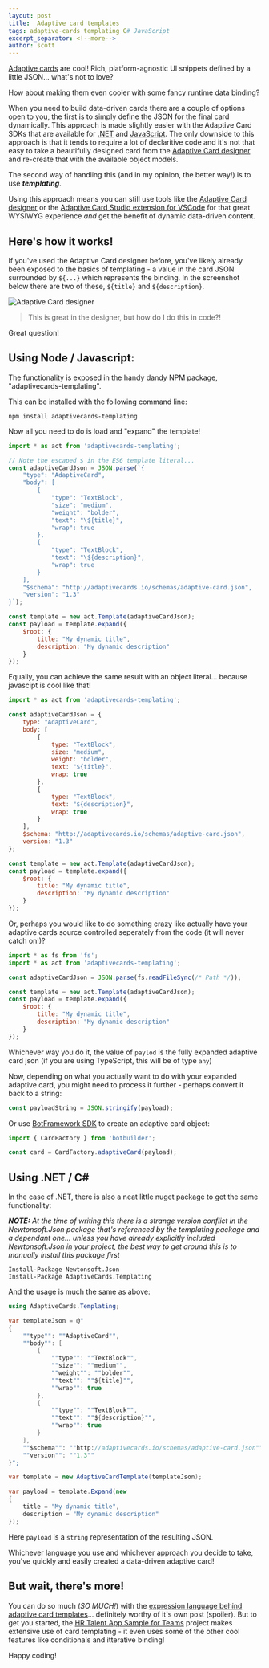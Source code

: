 ```yaml
---
layout: post
title:  Adaptive card templates
tags: adaptive-cards templating C# JavaScript
excerpt_separator: <!--more-->
author: scott
---
```


[Adaptive cards](https://adaptivecards.io/) are cool! Rich, platform-agnostic UI snippets defined by a little JSON... what's not to love?

How about making them even cooler with some fancy runtime data binding?

<!--more-->

When you need to build data-driven cards there are a couple of options open to you, the first is to simply define the JSON for the final card dynamically. This approach is made slightly easier with the Adaptive Card SDKs that are available for [.NET](https://docs.microsoft.com/en-us/adaptive-cards/sdk/authoring-cards/net) and [JavaScript](https://docs.microsoft.com/en-us/adaptive-cards/sdk/authoring-cards/javascript). The only downside to this approach is that it tends to require a lot of declaritive code and it's not that easy to take a beautifully designed card from the [Adaptive Card designer](https://adaptivecards.io/designer/) and re-create that with the available object models.

The second way of handling this (and in my opinion, the better way!) is to use **_templating_**.

Using this approach means you can still use tools like the [Adaptive Card designer](https://adaptivecards.io/designer/) or the [Adaptive Card Studio extension for VSCode](https://marketplace.visualstudio.com/items?itemName=madewithcardsio.adaptivecardsstudiobeta) for that great WYSIWYG experience _and_ get the benefit of dynamic data-driven content.

## Here's how it works!

If you've used the Adaptive Card designer before, you've likely already been exposed to the basics of templating - a value in the card JSON surrounded by `${...}` which represents the binding. In the screenshot below there are two of these, `${title}` and `${description}`.

![Adaptive Card designer](/assets/adaptive-card-templates/designer.png)

> This is great in the designer, but how do I do this in code?!

Great question!

## Using Node / Javascript:

The functionality is exposed in the handy dandy NPM package, "adaptivecards-templating".

This can be installed with the following command line:

```
npm install adaptivecards-templating
```

Now all you need to do is load and "expand" the template!

```js
import * as act from 'adaptivecards-templating';

// Note the escaped $ in the ES6 template literal...
const adaptiveCardJson = JSON.parse(`{
    "type": "AdaptiveCard",
    "body": [
        {
            "type": "TextBlock",
            "size": "medium",
            "weight": "bolder",
            "text": "\${title}",
            "wrap": true
        },
        {
            "type": "TextBlock",
            "text": "\${description}",
            "wrap": true
        }
    ],
    "$schema": "http://adaptivecards.io/schemas/adaptive-card.json",
    "version": "1.3"
}`);

const template = new act.Template(adaptiveCardJson);
const payload = template.expand({
    $root: {
        title: "My dynamic title",
        description: "My dynamic description"
    }
});
```

Equally, you can achieve the same result with an object literal... because javascipt is cool like that!

```js
import * as act from 'adaptivecards-templating';

const adaptiveCardJson = {
    type: "AdaptiveCard",
    body: [
        {
            type: "TextBlock",
            size: "medium",
            weight: "bolder",
            text: "${title}",
            wrap: true
        },
        {
            type: "TextBlock",
            text: "${description}",
            wrap: true
        }
    ],
    $schema: "http://adaptivecards.io/schemas/adaptive-card.json",
    version: "1.3"
};

const template = new act.Template(adaptiveCardJson);
const payload = template.expand({
    $root: {
        title: "My dynamic title",
        description: "My dynamic description"
    }
});
```

Or, perhaps you would like to do something crazy like actually have your adaptive cards source controlled seperately from the code (it will never catch on!)?

```js
import * as fs from 'fs';
import * as act from 'adaptivecards-templating';

const adaptiveCardJson = JSON.parse(fs.readFileSync(/* Path */));

const template = new act.Template(adaptiveCardJson);
const payload = template.expand({
    $root: {
        title: "My dynamic title",
        description: "My dynamic description"
    }
});
```

Whichever way you do it, the value of `paylod` is the fully expanded adaptive card json (if you are using TypeScript, this will be of type `any`)

Now, depending on what you actually want to do with your expanded adaptive card, you might need to process it further - perhaps convert it back to a string:

```js
const payloadString = JSON.stringify(payload);
```

Or use [BotFramework SDK](https://github.com/microsoft/botframework-sdk) to create an adaptive card object:

```js
import { CardFactory } from 'botbuilder';

const card = CardFactory.adaptiveCard(payload);
```

## Using .NET / C#

In the case of .NET, there is also a neat little nuget package to get the same functionality:

_**NOTE:** At the time of writing this there is a strange version conflict in the Newtonsoft.Json package that's referenced by the templating package and a dependant one... unless you have already explicitly included Newtonsoft.Json in your project, the best way to get around this is to manually install this package first_

```
Install-Package Newtonsoft.Json
Install-Package AdaptiveCards.Templating
```

And the usage is much the same as above:

```cs
using AdaptiveCards.Templating;

var templateJson = @"
{
    ""type"": ""AdaptiveCard"",
    ""body"": [
        {
            ""type"": ""TextBlock"",
            ""size"": ""medium"",
            ""weight"": ""bolder"",
            ""text"": ""${title}"",
            ""wrap"": true
        },
        {
            ""type"": ""TextBlock"",
            ""text"": ""${description}"",
            ""wrap"": true
        }
    ],
    ""$schema"": ""http://adaptivecards.io/schemas/adaptive-card.json"",
    ""version"": ""1.3""
}";

var template = new AdaptiveCardTemplate(templateJson);

var payload = template.Expand(new 
{
    title = "My dynamic title",
    description = "My dynamic description"
});
```

Here `payload` is a `string` representation of the resulting JSON.

Whichever language you use and whichever approach you decide to take, you've quickly and easily created a data-driven adaptive card!

## But wait, there's more!

You can do so much (_SO MUCH!_) with the [expression language behind adaptive card templates](https://docs.microsoft.com/en-us/adaptive-cards/templating/language#:~:text=Adaptive%20Card%20Templating%20is%20built%20on%20top%20of,just%20a%20small%20sampling%20of%20the%20built-in%20functions.)... definitely worthy of it's own post (spoiler). But to get you started, the [HR Talent App Sample for Teams](https://github.com/OfficeDev/msteams-sample-contoso-hr-talent-app-node) project makes extensive use of card templating - it even uses some of the other cool features like conditionals and itterative binding!

Happy coding!
